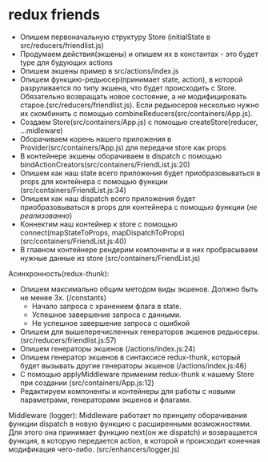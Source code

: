 # redux friends

- Опишем первоначальную структуру Store (initialState в src/reducers/friendlist.js)
- Продумаем действия(экшены) и опишем их в константах - это будет type для будующих actions
- Опишем экшены пример в src/actions/index.js
- Опишем функцию-редьюсер(принимает state, action), в которой разруливается по типу экшена, что будет происходить с Store.
  Обязательно возвращать новое состояние, а не модифицировать старое.(src/reducers/friendlist.js).
  Если редьюсеров несколько нужно их скомбинить с помощью combineReducers(src/containers/App.js).
- Создаем Store(src/containers/App.js) с помощью createStore(reducer, ...midleware)
- Оборачиваем корень нашего приложения в Provider(src/containers/App.js) для передачи store как props
- В контейнере экшены оборачиваем в dispatch с помощью bindActionCreators(src/containers/FriendList.js:20)
- Опишем как наш state всего приложения будет приобразовываться в props для контейнера с помощью функции (src/containers/FriendList.js:34)
- Опишем как наш dispatch всего приложения будет приобразовываться в props для контейнера с помощью функции (*не реализованно*)
- Коннектим наш контейнер к store с помощью connect(mapStateToProps, mapDispatchToProps)(src/containers/FriendList.js:40)
- В главном контейнере рендерим компоненты и в них пробрасываем нужные данные из store (src/containers/FriendList.js)

Асинхронность(redux-thunk):
- Опишем максимально общим методом виды экшенов. Должно быть не менее 3х. (/constants)
    - Начало запроса с хранением флага в state.
    - Успешное завершение запроса с данными.
    - Не успешное завершение запроса с ошибкой
- Опишем для вышеперечисленных генераторов экшенов редьюсеры.(src/reducers/friendlist.js:57)
- Опишем генераторы экшенов (/actions/index.js:24)
- Опишем генератор экшенов в синтаксисе redux-thunk, который будет вызывать другие генераторы экшенов (/actions/index.js:46)
- С помощью applyMiddleware применим redux-thunk к нашему Store при создании (src/containers/App.js:12)
- Редактируем компоненты и контейнеры для работы с новыми параметрами, генераторами экшенов и флагами.

Middleware (logger):
Middleware работает по принципу оборачивания функции dispatch в новую функцию с расширенными возможностями.
Для этого она принимает функцию next(он же dispatch) и возвращается функция, в которую передается action, в которой и происходит
 конечная модификация чего-либо. (src/enhancers/logger.js)